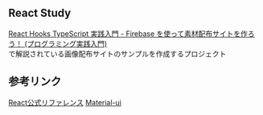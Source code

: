 ## React Study

[React Hooks TypeScript 実践入門 - Firebase を使って素材配布サイトを作ろう！ (プログラミング実践入門)](https://www.amazon.co.jp/gp/product/B087LVYHBS/ref=kinw_myk_ro_title) <br />
で解説されている画像配布サイトのサンプルを作成するプロジェクト

## 参考リンク
[React公式リファレンス](http://reactjs.org/)
[Material-ui](https://material-ui.com/)
